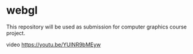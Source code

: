 # webgl
This repository will be used as submission for computer graphics course project.

video https://youtu.be/YUlNR9bMEyw

